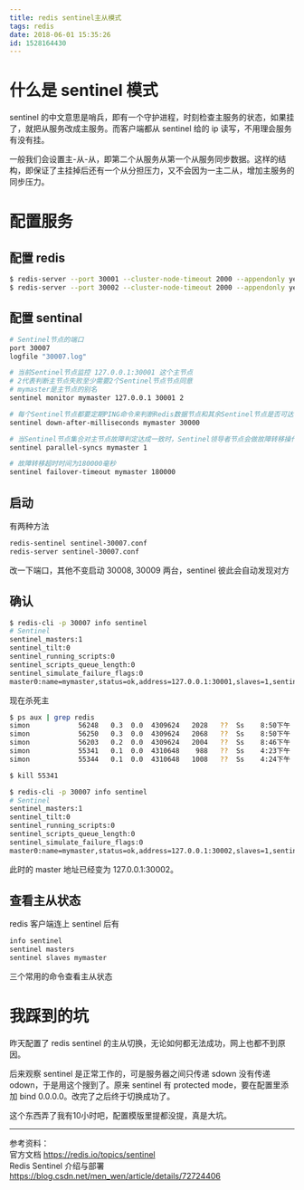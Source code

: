 ```yaml
---
title: redis sentinel主从模式
tags: redis
date: 2018-06-01 15:35:26
id: 1528164430
---
```

# 什么是 sentinel 模式
sentinel 的中文意思是哨兵，即有一个守护进程，时刻检查主服务的状态，如果挂了，就把从服务改成主服务。而客户端都从 sentinel 给的 ip 读写，不用理会服务有没有挂。

一般我们会设置主-从-从，即第二个从服务从第一个从服务同步数据。这样的结构，即保证了主挂掉后还有一个从分担压力，又不会因为一主二从，增加主服务的同步压力。

# 配置服务
## 配置 redis
```sh
$ redis-server --port 30001 --cluster-node-timeout 2000 --appendonly yes --appendfilename appendonly-30001.aof --dbfilename dump-30001.rdb --logfile 30001.log --daemonize yes
$ redis-server --port 30002 --cluster-node-timeout 2000 --appendonly yes --appendfilename appendonly-30002.aof --dbfilename dump-30002.rdb --logfile 30002.log --daemonize yes --slaveof 127.0.0.1:30001
```

## 配置 sentinal
```sh
# Sentinel节点的端口
port 30007
logfile "30007.log"

# 当前Sentinel节点监控 127.0.0.1:30001 这个主节点
# 2代表判断主节点失败至少需要2个Sentinel节点节点同意
# mymaster是主节点的别名
sentinel monitor mymaster 127.0.0.1 30001 2

# 每个Sentinel节点都要定期PING命令来判断Redis数据节点和其余Sentinel节点是否可达，如果超过30000毫秒且没有回复，则判定不可达
sentinel down-after-milliseconds mymaster 30000

# 当Sentinel节点集合对主节点故障判定达成一致时，Sentinel领导者节点会做故障转移操作，选出新的主节点，原来的从节点会向新的主节点发起复制操作，限制每次向新的主节点发起复制操作的从节点个数为1
sentinel parallel-syncs mymaster 1

# 故障转移超时时间为180000毫秒
sentinel failover-timeout mymaster 180000
```

## 启动
有两种方法
```sh
redis-sentinel sentinel-30007.conf
redis-server sentinel-30007.conf
```
改一下端口，其他不变启动 30008, 30009 两台，sentinel 彼此会自动发现对方

## 确认
```sh
$ redis-cli -p 30007 info sentinel
# Sentinel
sentinel_masters:1
sentinel_tilt:0
sentinel_running_scripts:0
sentinel_scripts_queue_length:0
sentinel_simulate_failure_flags:0
master0:name=mymaster,status=ok,address=127.0.0.1:30001,slaves=1,sentinels=3 # sentinel=3 表示 sentinel 已经彼此发现
```

现在杀死主
```sh
$ ps aux | grep redis
simon            56248   0.3  0.0  4309624   2028   ??  Ss    8:50下午   0:00.56 ../../src/redis-sentinel *:30008 [sentinel]
simon            56250   0.3  0.0  4309624   2068   ??  Ss    8:50下午   0:00.56 ../../src/redis-sentinel *:30009 [sentinel]
simon            56203   0.2  0.0  4309624   2004   ??  Ss    8:46下午   0:01.04 ../../src/redis-sentinel *:30007 [sentinel]
simon            55341   0.1  0.0  4310648    988   ??  Ss    4:23下午   0:08.04 ../../src/redis-server *:30001
simon            55344   0.1  0.0  4310648   1008   ??  Ss    4:24下午   0:08.10 ../../src/redis-server *:30002

$ kill 55341

$ redis-cli -p 30007 info sentinel
# Sentinel
sentinel_masters:1
sentinel_tilt:0
sentinel_running_scripts:0
sentinel_scripts_queue_length:0
sentinel_simulate_failure_flags:0
master0:name=mymaster,status=ok,address=127.0.0.1:30002,slaves=1,sentinels=3
```
此时的 master 地址已经变为 127.0.0.1:30002。

## 查看主从状态
redis 客户端连上 sentinel 后有
```sh
info sentinel
sentinel masters
sentinel slaves mymaster
```
三个常用的命令查看主从状态

# 我踩到的坑
昨天配置了 redis sentinel 的主从切换，无论如何都无法成功，网上也都不到原因。

后来观察 sentinel 是正常工作的，可是服务器之间只传递 sdown 没有传递 odown，于是用这个搜到了。原来 sentinel 有 protected mode，要在配置里添加 bind 0.0.0.0。改完了之后终于切换成功了。

这个东西弄了我有10小时吧，配置模版里提都没提，真是大坑。


-----------------------------
参考资料：  
官方文档 https://redis.io/topics/sentinel  
Redis Sentinel 介绍与部署 https://blog.csdn.net/men_wen/article/details/72724406